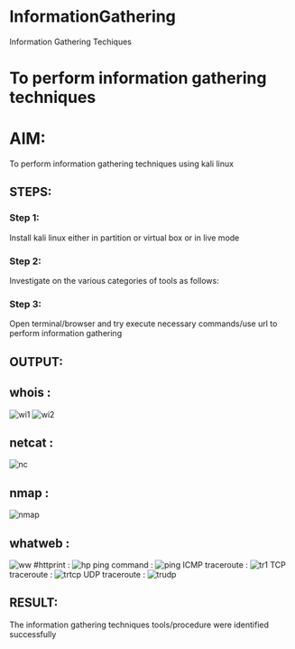 # InformationGathering
Information Gathering Techiques

# To perform information gathering techniques

# AIM:

To perform information gathering techniques using kali linux 

## STEPS:

### Step 1:

Install kali linux either in partition or virtual box or in live mode

### Step 2:

Investigate on the various categories of tools as follows:

### Step 3:
Open terminal/browser and try execute necessary commands/use url to perform information gathering


## OUTPUT:
## whois :
![wi1](https://github.com/Reebak04/InformationGathering/assets/118364993/61aca188-1458-4cd6-abc9-4611d0507241)
![wi2](https://github.com/Reebak04/InformationGathering/assets/118364993/9b4dd80f-2112-426d-b154-0be571946ce2)
## netcat :
![nc](https://github.com/Reebak04/InformationGathering/assets/118364993/a119fd70-0d8c-4082-be04-9f6d67cf8f5f)
## nmap :
![nmap](https://github.com/Reebak04/InformationGathering/assets/118364993/59fb81bd-00af-4ccd-a998-30e59ef82a74)
## whatweb :
![ww](https://github.com/Reebak04/InformationGathering/assets/118364993/0e6e7c8d-ab24-4322-a8d7-38b003bd8eeb)
#httprint :
![hp](https://github.com/Reebak04/InformationGathering/assets/118364993/440be1c6-b34f-4084-ae55-801c5d4cd123)
ping command :
![ping](https://github.com/Reebak04/InformationGathering/assets/118364993/8ab8e8fe-558c-4951-9715-88e2d37252e7)
ICMP traceroute :
![tr1](https://github.com/Reebak04/InformationGathering/assets/118364993/ab5a25f4-be3a-4e60-ab2d-39717d9e126e)
TCP traceroute :
![trtcp](https://github.com/Reebak04/InformationGathering/assets/118364993/1462bf8d-f5b5-45ee-a845-1b7e5a2a5fcd)
UDP traceroute :
![trudp](https://github.com/Reebak04/InformationGathering/assets/118364993/4cda35dd-5e10-465b-9507-ac49ddf5022a)


## RESULT:
The information gathering techniques tools/procedure were  identified successfully
